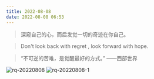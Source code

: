 ```yaml
---
title: 2022-08-08
date: 2022-08-08 06:53
---
```


> 深窥自己的心，而后发觉一切的奇迹在你自己。

> Don't look back with regret , look forward with hope.

> “不可逆的苦难，是觉醒最好的方式。”  ——西部世界 ​​​​

![rq-20220808](http://images.iotop.work/uPic/20220808-rq-20220808.jpg)
![rq-20220808-1](http://images.iotop.work/uPic/20220808-rq-20220808-1.jpg)